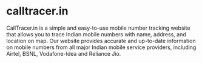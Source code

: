 # calltracer.in
CallTracer.in is a simple and easy-to-use mobile number tracking website that allows you to trace Indian mobile numbers with name, address, and location on map. Our website provides accurate and up-to-date information on mobile numbers from all major Indian mobile service providers, including Airtel, BSNL, Vodafone-Idea and Reliance Jio.
